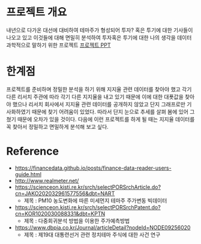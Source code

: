 # 프로젝트 개요
내년으로 다가온 대선에 대비하여 테마주가 형성되어 투자? 혹은 투기에 대한 기사들이 
나오고 있고 이것들에 대해 면밀히 분석하여 투자혹은 투기에 대한 
나의 생각을 데이터과학적으로 말하기 위한 프로젝트
[프로젝트 PPT](https://github.com/Liam427/ML-election-themstock-prediction/blob/master/CodeStatesProject1.pdf)

# 한계점
프로젝트를 준비하며 정밀한 분석을 하기 위해 지지율 관련 데이터를 찾아야 했고
각기 다른 리서치 주관에 따라 각기 다른 지지율을 내고 있기 때문에 이에 대한 대푯값을 찾아야 했으나
리서치 회사에서 지지율 관련 데이터를 공개하지 않았고 단지 그래프로만 기사화하였기 때문에
찾기 어려움이 있었다. 따라서 단지 눈으로 추세를 살펴 봄에 있어 그쳤기 때문에 오차가 있을 것이다.
다음에 이런 프로젝트를 하게 될 때는 지지율 데이터를 꼭 찾아서 정밀하고 면밀하게 분석해 보고 싶다.

# Reference
* https://financedata.github.io/posts/finance-data-reader-users-guide.html
* http://www.realmeter.net/
* https://scienceon.kisti.re.kr/srch/selectPORSrchArticle.do?cn=JAKO202032961577556&dbt=NART
  * 제목 : PM10 농도변화에 따른 미세먼지 테마주 주가변동 빅데이터
* https://scienceon.kisti.re.kr/srch/selectPORSrchPatent.do?cn=KOR1020030088331&dbt=KPTN
  * 제목 : 다중회귀분석 방법을 이용한 주가예측방법
* https://www.dbpia.co.kr/Journal/articleDetail?nodeId=NODE09256020
  * 제목 : 제19대 대통련선거 관련 정치테마 주식에 대한 사건 연구
